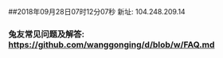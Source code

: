 ##2018年09月28日07时12分07秒 新址: 104.248.209.14
### 兔友常见问题及解答: https://github.com/wanggonging/d/blob/w/FAQ.md
